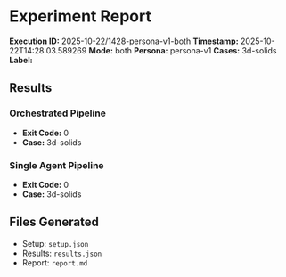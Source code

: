# Experiment Report

**Execution ID:** 2025-10-22/1428-persona-v1-both
**Timestamp:** 2025-10-22T14:28:03.589269
**Mode:** both
**Persona:** persona-v1
**Cases:** 3d-solids
**Label:** 

## Results

### Orchestrated Pipeline
- **Exit Code:** 0
- **Case:** 3d-solids

### Single Agent Pipeline
- **Exit Code:** 0
- **Case:** 3d-solids

## Files Generated

- Setup: `setup.json`
- Results: `results.json`
- Report: `report.md`
